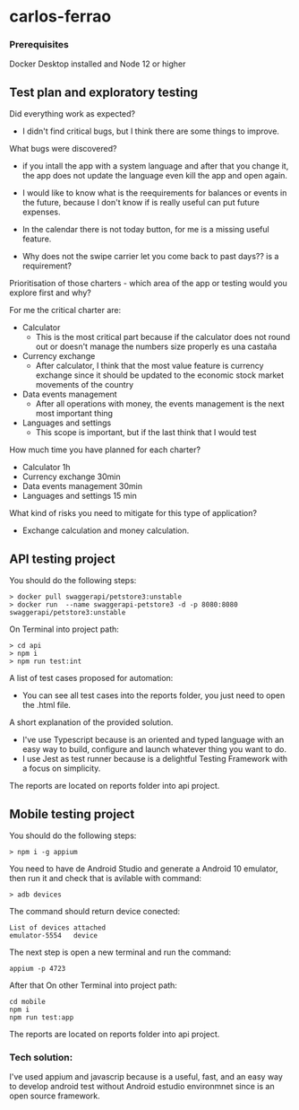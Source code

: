 # carlos-ferrao

### Prerequisites

Docker Desktop installed and Node 12 or higher

## Test plan and exploratory testing

Did everything work as expected?

- I didn't find critical bugs, but I think there are some things to improve.

What bugs were discovered?

- if you intall the app with a system language and after that you change it, the app does not update the language even kill the app and open again.

- I would like to know what is the reequirements for balances or events in the future, because I don't know if is really useful can put future expenses.

- In the calendar there is not today button, for me is a missing useful feature.

- Why does not the swipe carrier let you come back to past days?? is a requirement?

Prioritisation of those charters - which area of the app or testing would you explore first and why?

For me the critical charter are:

- Calculator
  - This is the most critical part because if the calculator does not round out or doesn't manage the numbers size properly es una castaña
- Currency exchange
  - After calculator, I think that the most value feature is currency exchange since it should be updated to the economic stock market movements of the country
- Data events management
  - After all operations with money, the events management is the next most important thing
- Languages and settings
  - This scope is important, but if the last think that I would test

How much time you have planned for each charter?

- Calculator
  1h
- Currency exchange
  30min
- Data events management
  30min
- Languages and settings
  15 min

What kind of risks you need to mitigate for this type of application?

- Exchange calculation and money calculation.

## API testing project

You should do the following steps:

```
> docker pull swaggerapi/petstore3:unstable
> docker run  --name swaggerapi-petstore3 -d -p 8080:8080 swaggerapi/petstore3:unstable
```

On Terminal into project path:

```
> cd api
> npm i
> npm run test:int
```

A list of test cases proposed for automation:

- You can see all test cases into the reports folder, you just need to open the .html file.

A short explanation of the provided solution.

- I've use Typescript because is an oriented and typed language with an easy way to build, configure and launch whatever thing you want to do.
- I use Jest as test runner because is a delightful Testing Framework with a focus on simplicity.

The reports are located on reports folder into api project.

## Mobile testing project

You should do the following steps:

```
> npm i -g appium
```

You need to have de Android Studio and generate a Android 10 emulator, then run it and check that is avilable with command:

```
> adb devices
```

The command should return device conected:

```
List of devices attached
emulator-5554   device
```

The next step is open a new terminal and run the command:

```
appium -p 4723
```

After that On other Terminal into project path:

```
cd mobile
npm i
npm run test:app
```

The reports are located on reports folder into api project.

### Tech solution:

I've used appium and javascrip because is a useful, fast, and an easy way to develop android test without Android estudio environmnet since is an open source framework.
